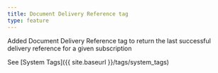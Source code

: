 ```yaml
---
title: Document Delivery Reference tag
type: feature
---
```


Added Document Delivery Reference tag to return the last successful delivery reference for a given subscription

See [System Tags]({{ site.baseurl }}/tags/system_tags)